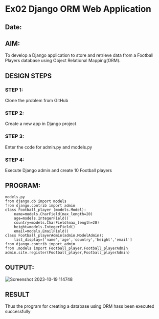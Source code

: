 # Ex02 Django ORM Web Application
## Date: 

## AIM:
To develop a Django application to store and retrieve data from a Football Players database using Object Relational Mapping(ORM).

## DESIGN STEPS

### STEP 1:
Clone the problem from GitHub

### STEP 2:
Create a new app in Django project

### STEP 3:
Enter the code for admin.py and models.py

### STEP 4:
Execute Django admin and create 10 Football players

## PROGRAM:
```
models.py
from django.db import models
from django.contrib import admin
class Football_player (models.Model):
    name=models.CharField(max_length=20)
    age=models.IntegerField()
    country=models.CharField(max_length=20)
    height=models.IntegerField()
    email=models.EmailField()
class Football_playerAdmin(admin.ModelAdmin):
    list_display=['name','age','country','height','email']
from django.contrib import admin
from .models import Football_player,Football_playerAdmin
admin.site.register(Football_player,Football_playerAdmin)
```
## OUTPUT:
![Screenshot 2023-10-19 114748](https://github.com/HariharanJayavel/ORM/assets/144870546/853cb75f-0204-4b91-8697-196f9cb6d0be)

## RESULT
Thus the program for creating a database using ORM hass been executed successfully
